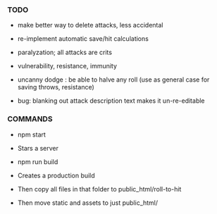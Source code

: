 
### TODO

- make better way to delete attacks, less accidental
- re-implement automatic save/hit calculations

- paralyzation; all attacks are crits
- vulnerability, resistance, immunity
- uncanny dodge : be able to halve any roll
  (use as general case for saving throws, resistance)

- bug: blanking out attack description text makes it un-re-editable




### COMMANDS

- npm start
- Stars a server

- npm run build
- Creates a production build
- Then copy all files in that folder to public_html/roll-to-hit
- Then move static and assets to just public_html/
